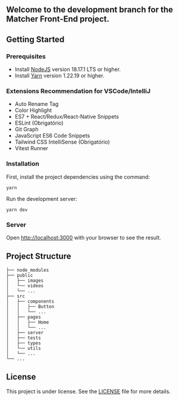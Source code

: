 ## Welcome to the development branch for the Matcher Front-End project.

## Getting Started

### Prerequisites

- Install [NodeJS](https://nodejs.org/pt-br) version 18.17.1 LTS or higher.
- Install [Yarn](https://yarnpkg.com/)
version 1.22.19 or higher.

### Extensions Recommendation for VSCode/IntelliJ

- Auto Rename Tag
- Color Highlight
- ES7 + React/Redux/React-Native Snippets
- ESLint (Obrigatório)
- Git Graph
- JavaScript ES6 Code Snippets
- Tailwind CSS IntelliSense (Obrigatório)
- Vitest Runner

### Installation

First, install the project dependencies using the command:

```
yarn
```

Run the development server:

```
yarn dev
```

### Server
Open [http://localhost:3000](http://localhost:5173) with your browser to see the result.

## Project Structure
```
├── node_modules
├── public
│   ├── images
│   └── videos
│   └── ...
├── src
│   ├── components 
│   │   ├── Button
│   │   └── ...
│   ├── pages
│   │   ├── Home
│   │   └── ...
│   ├── server
│   ├── tests
│   ├── types
│   └── utils
│   └── ...
└── ...
```

## License

This project is under license. See the [LICENSE](LICENSE) file for more details.